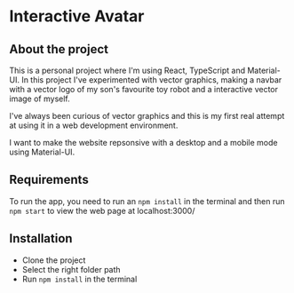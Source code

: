 # Interactive Avatar 
## About the project
This is a personal project where I'm using React, TypeScript and Material-UI.
In this project I've experimented with vector graphics, making a navbar with a vector logo of my son's favourite toy robot and a interactive vector image of myself. 

I've always been curious of vector graphics and this is my first real attempt at using it in a web development environment.

I want to make the website repsonsive with a desktop and a mobile mode using Material-UI.

## Requirements
To run the app, you need to run an `npm install` in the terminal and then run `npm start` to view the web page at localhost:3000/

## Installation
* Clone the project
* Select the right folder path
* Run `npm install` in the terminal